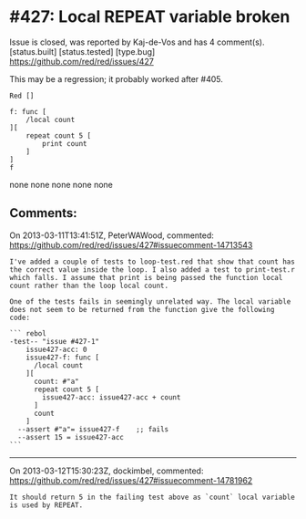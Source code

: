 
#427: Local REPEAT variable broken
================================================================================
Issue is closed, was reported by Kaj-de-Vos and has 4 comment(s).
[status.built] [status.tested] [type.bug]
<https://github.com/red/red/issues/427>

This may be a regression; it probably worked after #405.

```
Red []

f: func [
    /local count
][
    repeat count 5 [
        print count
    ]
]
f
```

none
none
none
none
none



Comments:
--------------------------------------------------------------------------------

On 2013-03-11T13:41:51Z, PeterWAWood, commented:
<https://github.com/red/red/issues/427#issuecomment-14713543>

    I've added a couple of tests to loop-test.red that show that count has the correct value inside the loop. I also added a test to print-test.r which falls. I assume that print is being passed the function local count rather than the loop local count.
    
    One of the tests fails in seemingly unrelated way. The local variable does not seem to be returned from the function give the following code:
    
    ``` rebol
    -test-- "issue #427-1"
        issue427-acc: 0
        issue427-f: func [
          /local count
        ][
          count: #"a"
          repeat count 5 [
            issue427-acc: issue427-acc + count
          ]
          count
        ]
      --assert #"a"= issue427-f    ;; fails
      --assert 15 = issue427-acc
    ```

--------------------------------------------------------------------------------

On 2013-03-12T15:30:23Z, dockimbel, commented:
<https://github.com/red/red/issues/427#issuecomment-14781962>

    It should return 5 in the failing test above as `count` local variable is used by REPEAT.

